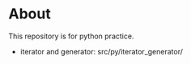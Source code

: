 About
======
This repository is for python practice.

-   iterator and generator: src/py/iterator_generator/
